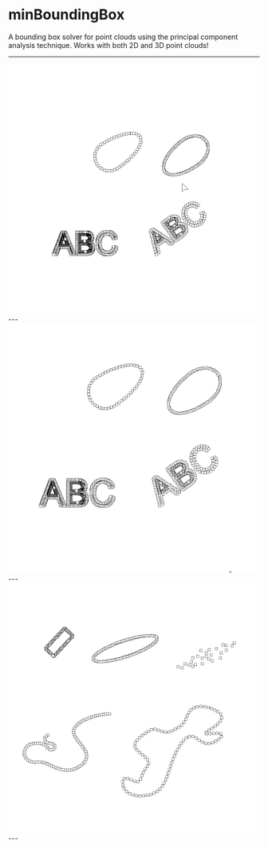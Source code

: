 # minBoundingBox
A bounding box solver for point clouds using the principal component analysis technique. Works with both 2D and 3D point clouds!

---
<img src="https://github.com/gasingh/minBoundingBox/blob/main/240426_minimumBoundingBox_simpleCapture.gif" width="500" />
---
<img src="https://github.com/gasingh/minBoundingBox/blob/main/240426_minimumBoundingBox_simpleCapture2.gif" width="500" />
---
<img src="https://github.com/gasingh/minBoundingBox/blob/main/240426_minimumBoundingBox_simpleCapture3.gif" width="500" />
---
